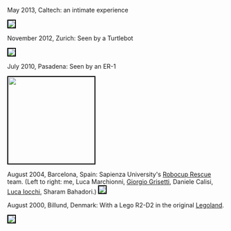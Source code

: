 <style type='text/css'>
img.robo { border: solid 2px black;}
</style>

May 2013, Caltech: an intimate experience

<img class='robo' src='/media/andrea-may13.jpg'/>


November 2012, Zurich: Seen by a Turtlebot 

<img class='robo' src='/media/andrea_log-turtlebot.jpg'/>

July 2010, Pasadena: Seen by an ER-1

<img class='robo' style='width:200px' src='/media/andrea_log.jpg'/>


August 2004, Barcelona, Spain: Sapienza University's <a href='http://www.robocuprescue.org/'>Robocup Rescue</a> team. (Left to right:
me, Luca Marchionni, <a href="http://www2.informatik.uni-freiburg.de/~grisetti/">Giorgio Grisetti</a>, Daniele Calisi, 
<a href="http://www.dis.uniroma1.it/~iocchi/">Luca Iocchi</a>,
Sharam Bahadori.)
<img class='robo' src="http://censi.mit.edu/pub/university/images/robocup2004/robocup2004-spqr-album/img/1/2.jpg"/>


August 2000, Billund, Denmark: With a Lego R2-D2 in the original <a href='http://www.legoland.dk/en/'>Legoland</a>.

<img  class='robo' src='/media/mini/legoland.jpg'/>



